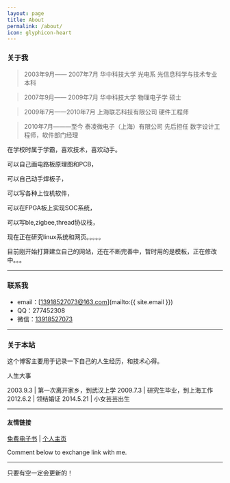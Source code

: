 ```yaml
---
layout: page
title: About
permalink: /about/
icon: glyphicon-heart
---
```


### 关于我

> 2003年9月—— 2007年7月		华中科技大学 光电系  光信息科学与技术专业  本科

> 2007年9月—— 2009年7月		华中科技大学 物理电子学  硕士 

> 2009年7月——2010年7月		上海联芯科技有限公司  硬件工程师

> 2010年7月———至今		泰凌微电子（上海）有限公司  先后担任  数字设计工程师，软件部门经理


在学校时属于学霸，喜欢技术，喜欢动手。

可以自己画电路板原理图和PCB，

可以自己动手焊板子，

可以写各种上位机软件，

可以在FPGA板上实现SOC系统，

可以写ble,zigbee,thread协议栈，

现在正在研究linux系统和网页。。。。。



目前刚开始打算建立自己的网站，还在不断完善中，暂时用的是模板，正在修改中。。。


---

### 联系我

* email：[13918527073@163.com](mailto:{{ site.email }})
* QQ：277452308
* 微信：[13918527073](http://weibo.com/3115521wh)


---

### 关于本站   

这个博客主要用于记录一下自己的人生经历，和技术心得。

人生大事

2003.9.3 | 第一次离开家乡，到武汉上学
2009.7.3 | 研究生毕业，到上海工作
2012.6.2 | 领结婚证
2014.5.21 | 小女芸芸出生
 


---

#### 友情链接

[免费电子书](http://www.allitebooks.com/) \| [个人主页](zongxiaodong.cn) 

Comment below to exchange link with me.  

---

只要有空一定会更新的！